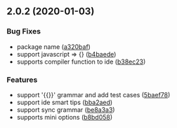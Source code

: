 ## 2.0.2 (2020-01-03)


### Bug Fixes

* package name ([a320baf](https://github.com/Linkontoask/html-template/commit/a320baf693ef36239ee58e38df6ac540d570975b))
* support javascript => {} ([b4baede](https://github.com/Linkontoask/html-template/commit/b4baedef3f4bb681dba9c3d82079d42676c4fd94))
* supports compiler function to ide ([b38ec23](https://github.com/Linkontoask/html-template/commit/b38ec234259d180a428c95f083277b35a93372e6))


### Features

* support '{{}}' grammar and add test cases ([5baef78](https://github.com/Linkontoask/html-template/commit/5baef785bfe27ad0b9e92ff89a01cedba0b5ccf7))
* support ide smart tips ([bba2aed](https://github.com/Linkontoask/html-template/commit/bba2aed35ce0a073614d469080df9aa092d21d13))
* support sync grammar ([be8a3a3](https://github.com/Linkontoask/html-template/commit/be8a3a3fe4f3587a4cd9ccbebe4f7f9b3b57f6c4))
* supports mini options ([b8bd058](https://github.com/Linkontoask/html-template/commit/b8bd0587756b8604aead5f3751c4551f1a39aaf9))



